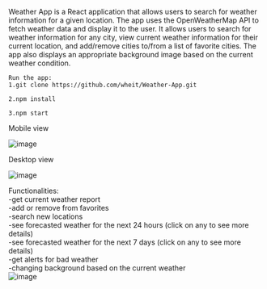 Weather App is a React application that allows users to search for weather information for a given location. The app uses the OpenWeatherMap API to fetch weather data and display it to the user. It allows users to search for weather information for any city, view current weather information for their current location, and add/remove cities to/from a list of favorite cities. The app also displays an appropriate background image based on the current weather condition.<br>

```code
Run the app:	
1.git clone https://github.com/wheit/Weather-App.git

2.npm install

3.npm start
```

Mobile view

![image](https://user-images.githubusercontent.com/86247584/230993314-403572af-e9b3-415a-a7dc-eae062f21f55.png)

Desktop view

![image](https://user-images.githubusercontent.com/86247584/230993758-928293f2-124c-4b51-87ff-d0803c748cbe.png)

Functionalities:<br>
-get current weather report <br>
-add or remove from favorites<br>
-search new locations <br>
-see forecasted weather for the next 24 hours (click on any to see more details)<br>
-see forecasted weather for the next 7 days (click on any to see more details)<br>
-get alerts for bad weather <br>
-changing background based on the current weather<br>
![image](https://user-images.githubusercontent.com/86247584/230996921-a309417b-c5b9-4945-af3e-1eb42172114f.png)





